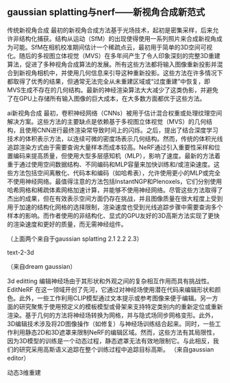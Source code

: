 ## gaussian splatting与nerf——新视角合成新范式


传统新视角合成
最初的新视角合成方法基于光场技术，起初是密集采样，后来允许非结构化捕获。结构从运动（SfM）的出现使得使用一系列照片来合成新视角成为可能。SfM在相机校准期间估计一个稀疏点云，最初用于简单的3D空间可视化。随后的多视图立体视觉（MVS）在多年间产生了令人印象深刻的完整3D重建算法，促进了多种视角合成算法的发展。所有这些方法都将输入图像重新投影并混合到新视角相机中，并使用几何信息来引导这种重新投影。这些方法在许多情况下都取得了优秀的结果，但通常无法完全从未重建区域或“过度重建”中恢复，即MVS生成不存在的几何结构。最新的神经渲染算法大大减少了这类伪影，并避免了在GPU上存储所有输入图像的巨大成本，在大多数方面都优于这些方法。

ai新视角合成
最初，卷积神经网络（CNNs）被用于估计混合权重或处理纹理空间解决方案。这些方法的主要缺点是依赖基于多视图立体视觉（MVS）的几何结构，且使用CNN进行最终渲染常导致时间上的闪烁。之后，提出了结合深度学习技术的体积表示方法，以连续可微的密度场表示几何结构。然而，传统的体积光线追踪渲染方式由于需要查询大量样本而成本较高。NeRF通过引入重要性采样和位置编码来提高质量，但使用大型多层感知机（MLP），影响了速度。最新的方法着重于通过使用空间数据结构、不同编码和MLP容量来加快训练和/或渲染速度。这些方法包括空间离散化、代码本和编码（如哈希表），允许使用更小的MLP或完全不使用神经网络。最值得注意的方法包括InstantNGP和Plenoxels，它们分别使用哈希网格和稀疏体素网格加速计算，并能够不使用神经网络。尽管这些方法取得了杰出的成果，但在有效表示空间方面仍存在挑战，并且图像质量在很大程度上受到用于加速的结构化网格的选择限制，渲染速度也受到光线追踪步骤中需要查询多个样本的影响。而作者使用的非结构化、显式的GPU友好的3D高斯方法实现了更快的渲染速度和更好的质量，而无需神经组件。

（上面两个来自于gaussian splatting 2.1 2.2 2.3）

text-2-3d


（来自dream gaussian）

3d editting 
编辑神经场由于其形状和外观之间的复杂相互作用而具有挑战性。EditNeRF 在这一领域开创了先河，它通过对神经场使用潜在代码来编辑形状和颜色。此外，一些工作利用CLIP模型通过文本提示或参考图像来便于编辑。另一方面的研究聚焦于使用预定义的模板模型或骨架来支持特定类别内的重新定位或重新渲染。基于几何的方法将神经场转换为网格，并与隐式场同步网格变形。此外，3D编辑技术涉及将2D图像操作（如修复）与神经场训练结合起来。同时，一些工作利用静态2D和3D遮罩来限制NeRF的编辑区域。然而，这些方法有其局限性，因为3D模型的训练是一个动态过程，静态遮罩无法有效地限制它。与此相反，我们的研究采用高斯语义追踪在整个训练过程中追踪目标高斯。
（来自gaussian editor）

动态3维重建





